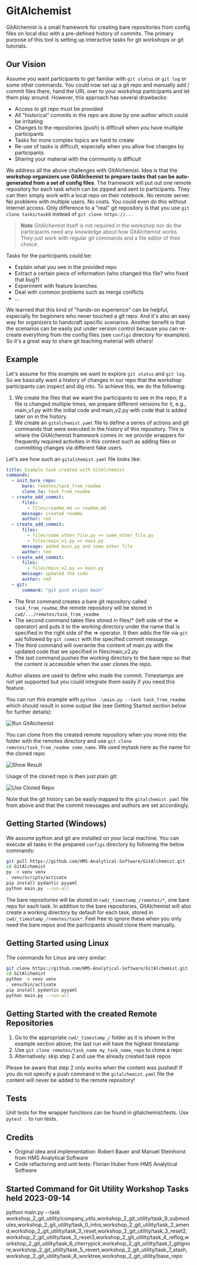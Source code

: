 # GitAlchemist

GitAlchemist is a small framework for creating bare repositories from config files on
local disc with a pre-defined history of commits. The primary purpose of this tool
is setting up interactive tasks for git workshops or git tutorials.

## Our Vision

Assume you want participants to get familiar with `git status` or `git log` or
some other commands. You could now set up a git repo and manually add / commit
files there, hand the URL over to your workshop participants and let them play around.
However, this approach has several drawbacks:

- Access to git repo must be provided
- All "historical" commits in the repo are done by one author which could be irritating
- Changes to the repositories (push) is difficult when you have multiple participants
- Tasks for more complex topics are hard to create
- Re-use of tasks is difficult, especially when you allow live changes by participants
- Sharing your material with the community is difficult

We address all the above challenges with GitAlchemist.
Idea is that the **workshop organizers use GitAlchemist to prepare tasks that can be auto-generated from a set of config files**.
The framework will put out one remote repository for each task which can be zipped and sent to participants.
They can then simply work with a local repo on their notebook.
No remote server. No problems with multiple users. No costs.
You could even do this without Internet access. Only difference to a "real"
git repository is that you use `git clone tasks/task0` instead of `git clone https://...`

> **Note**
> GitAlchemist itself is not required in the workshop nor do the participants need any knowledge about how GitAlchemist works. They just work with regular git commands and a file editor of their choice.

Tasks for the participants could be:

- Explain what you see in the provided repo
- Extract a certain piece of information (who changed this file? who fixed that bug?)
- Experiment with feature branches
- Deal with common problems such as merge conflicts
- ...

We learned that this kind of "hands-on experience" can be helpful, especially for beginners who never touched a git repo. And it's also an easy way for organizers to handcraft specific scenarios. Another benefit is that the scenarios can be easily put under version control because you can re-create everything from the config files (see `configs` directory for examples). So it's a great way to share git teaching material with others!

## Example

Let's assume for this example we want to explore `git status` and `git log`. So we basically want a history of changes in our repo that the workshop participants can inspect and dig into. To achieve this, we do the following:

1. We create the files that we want the participants to see in the repo; If a file is changed multiple times, we prepare different versions for it, e.g., main_v1.py with the initial code and main_v2.py with code that is added later on in the history.
2. We create an `gitalchemist.yaml` file to define a series of actions and git commands that were executed in the history of this repository. This is where the GitAlchemist framework comes in: we provide wrappers for frequently required activities in this context such as adding files or committing changes via different fake users.

Let's see how such an `gitalchemist.yaml` file looks like:

```yaml
title: Example task created with GitAlchemist
commands:
  - init_bare_repo:
      bare: remotes/task_from_readme
      clone_to: task_from_readme
  - create_add_commit:
      files:
        - files/readme.md => readme.md
      message: created readme
      author: red
  - create_add_commit:
      files:
        - files/some_other_file.py => some_other_file.py
        - files/main_v1.py => main.py
      message: added main.py and some other file
      author: red
  - create_add_commit:
      files:
        - files/main_v2.py => main.py
      message: updated the code
      author: red
  - git:
      command: "git push origin main"
```

- The first command creates a bare git repository called `task_from_readme`;
  the remote repository will be stored in `cwd/.../remotes/task_from_readme`
- The second command takes files stored in
  files/\* (left side of the => operator) and puts it to the working
  directory under the name that is specified in the right side of the => operator.
  It then adds the file via `git add` followed by `git commit` with the specified commit message.
- The third command will overwrite the content of main.py with
  the updated code that we specified in files/main_v2.py.
- The last command pushes the working directory to the bare repo so that the content
  is accessible when the user clones the repo.

Author aliases are used to define who made the commit.
Timestamps are not yet supported but you could integrate them easily if you need this feature.

You can run this example with `python .\main.py --task task_from_readme` which should result
in some output like (see Getting Started section below for further details):

![Run GitAlchemist](docs/readme_figure.png)

You can clone from the created remote repository when you move into the folder with the remotes directory and use `git clone remotes/task_from_readme some_name`. We used mytask here as the name for the cloned repo:

![Show Result](docs/readme_figure2.png)

Usage of the cloned repo is then just plain git:

![Use Cloned Repo](docs/readme_figure3.png)

Note that the git history can be easily mapped to the `gitalchemist.yaml` file from above and that the commit messages and authors are set accordingly.

## Getting Started (Windows)

We assume python and git are installed on your local machine. You can
execute all tasks in the prepared `configs` directory by following the below commands:

```bash
git pull https://github.com/HMS-Analytical-Software/GitAlchemist.git
cd GitAlchemist
py -m venv venv
. venv/scripts/activate
pip install pydantic pyyaml
python main.py --run-all
```

The bare repositories will be stored in `cwd/_timestamp_/remotes/*`, one bare repo for each task.
In addition to the bare repositories, GitAlchemist will also create a working directory by default for each task, stored in `cwd/_timestamp_/remotes/task*`. Feel free to ignore these when you only need the bare repos and the participants should clone them manually.


## Getting Started using Linux

The commands for Linux are very similar:

```bash
git clone https://github.com/HMS-Analytical-Software/GitAlchemist.git
cd GitAlchemist
python -m venv venv
. venv/bin/activate
pip install pydantic pyyaml
python main.py --run-all
```

## Getting Started with the created Remote Repositories

1. Go to the appropriate `cwd/_timestamp_/` folder as it is shown in the example section above; the last run will have the highest timestamp
2. Use `git clone remotes/task_name my_task_name_repo` to clone a repo
3. Alternatively: skip step 2 and use the already created task repos

Please be aware that step 2 only works when the content was pushed! If you do not specify a
push command in the `gitalchemist.yaml` file the content will never be added to the remote repository!

## Tests

Unit tests for the wrapper functions can be found in gitalchemist/tests. Use `pytest .` to run tests.

## Credits

- Original idea and implementation: Robert Bauer and Manuel Steinhorst from HMS Analytical Software
- Code refactoring and unit tests: Florian Huber from HMS Analytical Software


## Started Command for Git Utility Workshop Tasks held 2023-09-14

python main.py --task workshop_2_git_utility/company_utils,workshop_2_git_utility/task_9_submodules,workshop_2_git_utility/task_0_intro,workshop_2_git_utility/task_2_amend,workshop_2_git_utility/task_3_reset,workshop_2_git_utility/task_3_reset2,workshop_2_git_utility/task_3_reset3,workshop_2_git_utility/task_4_reflog,workshop_2_git_utility/task_6_cherrypick,workshop_2_git_utility/task_1_gitignore,workshop_2_git_utility/task_5_revert,workshop_2_git_utility/task_7_stash,workshop_2_git_utility/task_8_worktree,workshop_2_git_utility/base_repo